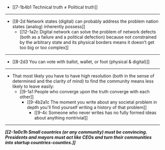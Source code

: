- [[7-1b4b1 Technical truth ≠ Political truth]]
---
- [[8-2d Network states (digital) can probably address the problem nation states (analog) inherently possess]]
  - [[12-1a2c Digital network can solve the problem of network defects (both as a failure and a political defection) because not constrained by the arbitrary state and its physical borders means it doesn't get too big or too complex]]
---
- [[8-2d3 You can vote with ballot, wallet, or foot (physical & digital)]]
---
- That most likely you have to have high resolution (both in the sense of determined and the clarity of mind) to find the community means less likely to leave easily:
  - [[9-1a1 People who converge upon the truth converge with each other]]
    - [[9-4b2a1c The moment you write about any societal problem in depth you'll find yourself writing a history of that problem]]
      - [[9-4c Someone who never writes has no fully formed ideas about anything nontrivial]]
---
***[[2-1a0c1h Small countries (or any community) must be convincing. Presidents and mayors must act like CEOs and turn their communities into startup countries-counties.]]***
